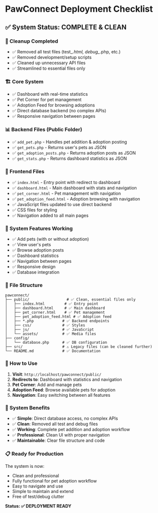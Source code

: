# PawConnect Deployment Checklist

## ✅ System Status: COMPLETE & CLEAN

### 🧹 Cleanup Completed
- ✅ Removed all test files (test_*.html, debug_*.php, etc.)
- ✅ Removed development/setup scripts
- ✅ Cleaned up unnecessary API files
- ✅ Streamlined to essential files only

### 🏗️ Core System
- ✅ Dashboard with real-time statistics
- ✅ Pet Corner for pet management
- ✅ Adoption Feed for browsing adoptions
- ✅ Direct database backend (no complex APIs)
- ✅ Responsive navigation between pages

### 📊 Backend Files (Public Folder)
- ✅ `add_pet.php` - Handles pet addition & adoption posting
- ✅ `get_pets.php` - Returns user's pets as JSON
- ✅ `get_adoption_posts.php` - Returns adoption posts as JSON  
- ✅ `get_stats.php` - Returns dashboard statistics as JSON

### 🎨 Frontend Files
- ✅ `index.html` - Entry point with redirect to dashboard
- ✅ `dashboard.html` - Main dashboard with stats and navigation
- ✅ `pet_corner.html` - Pet management with navigation
- ✅ `pet_adoption_feed.html` - Adoption browsing with navigation
- ✅ JavaScript files updated to use direct backend
- ✅ CSS files for styling
- ✅ Navigation added to all main pages

### 🔧 System Features Working
- ✅ Add pets (with or without adoption)
- ✅ View user's pets
- ✅ Browse adoption posts
- ✅ Dashboard statistics
- ✅ Navigation between pages
- ✅ Responsive design
- ✅ Database integration

### 📁 File Structure
```
pawconnect/
├── public/                 # ✅ Clean, essential files only
│   ├── index.html         # ✅ Entry point
│   ├── dashboard.html     # ✅ Main dashboard  
│   ├── pet_corner.html    # ✅ Pet management
│   ├── pet_adoption_feed.html # ✅ Adoption feed
│   ├── *.php             # ✅ Backend endpoints
│   ├── css/              # ✅ Styles
│   ├── js/               # ✅ JavaScript
│   └── assets/           # ✅ Media files
├── config/
│   └── database.php      # ✅ DB configuration
├── src/                  # ⚠️ Legacy files (can be cleaned further)
└── README.md             # ✅ Documentation
```

### 🚀 How to Use
1. **Visit**: `http://localhost/pawconnect/public/`
2. **Redirects to**: Dashboard with statistics and navigation
3. **Pet Corner**: Add and manage pets
4. **Adoption Feed**: Browse available pets for adoption
5. **Navigation**: Easy switching between all features

### 🎯 System Benefits
- ✅ **Simple**: Direct database access, no complex APIs
- ✅ **Clean**: Removed all test and debug files
- ✅ **Working**: Complete pet addition and adoption workflow
- ✅ **Professional**: Clean UI with proper navigation
- ✅ **Maintainable**: Clear file structure and code

### 📋 Ready for Production
The system is now:
- Clean and professional
- Fully functional for pet adoption workflow
- Easy to navigate and use
- Simple to maintain and extend
- Free of test/debug clutter

**Status: ✅ DEPLOYMENT READY**

